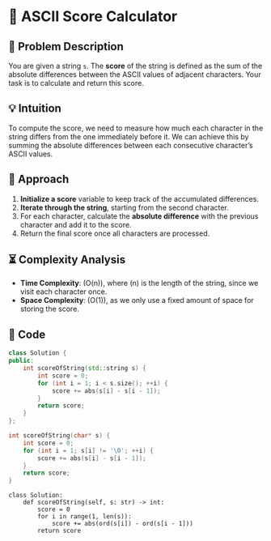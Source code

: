 # 🎯 ASCII Score Calculator

## 🧠 Problem Description
You are given a string `s`. The **score** of the string is defined as the sum of the absolute differences between the ASCII values of adjacent characters. Your task is to calculate and return this score.

## 💡 Intuition
To compute the score, we need to measure how much each character in the string differs from the one immediately before it. We can achieve this by summing the absolute differences between each consecutive character’s ASCII values.

## 🚀 Approach
1. **Initialize a score** variable to keep track of the accumulated differences.
2. **Iterate through the string**, starting from the second character.
3. For each character, calculate the **absolute difference** with the previous character and add it to the score.
4. Return the final score once all characters are processed.

## ⏳ Complexity Analysis
- **Time Complexity**: \(O(n)\), where \(n\) is the length of the string, since we visit each character once.
- **Space Complexity**: \(O(1)\), as we only use a fixed amount of space for storing the score.

## 🔧 Code
```cpp []
class Solution {
public:
    int scoreOfString(std::string s) {
        int score = 0;
        for (int i = 1; i < s.size(); ++i) {
            score += abs(s[i] - s[i - 1]);
        }
        return score;
    }
};
```
```c []
int scoreOfString(char* s) {
    int score = 0;
    for (int i = 1; s[i] != '\0'; ++i) {
        score += abs(s[i] - s[i - 1]);
    }
    return score;
}
```
```python3 []
class Solution:
    def scoreOfString(self, s: str) -> int:
        score = 0
        for i in range(1, len(s)):
            score += abs(ord(s[i]) - ord(s[i - 1]))
        return score
```